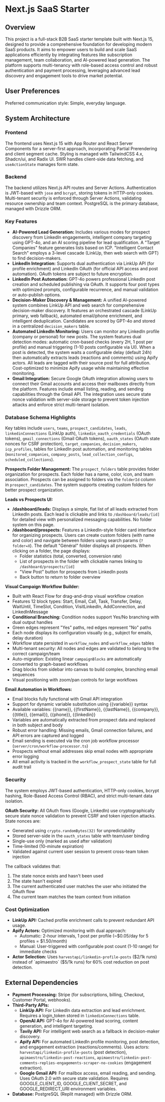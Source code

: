 # Next.js SaaS Starter

## Overview

This project is a full-stack B2B SaaS starter template built with Next.js 15, designed to provide a comprehensive foundation for developing modern SaaS products. It aims to empower users to build and scale SaaS applications efficiently by integrating features like subscription management, team collaboration, and AI-powered lead generation. The platform supports multi-tenancy with role-based access control and robust authentication and payment processing, leveraging advanced lead discovery and engagement tools to drive market potential.

## User Preferences

Preferred communication style: Simple, everyday language.

## System Architecture

### Frontend

The frontend uses Next.js 15 with App Router and React Server Components for a server-first approach, incorporating Partial Prerendering and client segment cache. Styling is managed with TailwindCSS 4.x, Shadcn/ui, and Radix UI. SWR handles client-side data fetching, and `useActionState` manages form state.

### Backend

The backend utilizes Next.js API routes and Server Actions. Authentication is JWT-based with `jose` and `bcrypt`, storing tokens in HTTP-only cookies. Multi-tenant security is enforced through Server Actions, validating resource ownership and team context. PostgreSQL is the primary database, managed with Drizzle ORM.

### Key Features

*   **AI-Powered Lead Generation:** Includes various modes for prospect discovery from LinkedIn engagements, intelligent company targeting using GPT-4o, and an AI scoring pipeline for lead qualification. A "Target Companies" feature generates lists based on ICP. "Intelligent Contact Search" employs a 3-level cascade (LinkUp, then web search with GPT) to find decision-makers.
*   **LinkedIn Integration:** Supports dual authentication via LinkUp API (for profile enrichment) and LinkedIn OAuth (for official API access and post automation). OAuth tokens are subject to future encryption.
*   **LinkedIn Post Automation:** GPT-4o powers professional LinkedIn post creation and scheduled publishing via OAuth. It supports four post types with optimized prompts, configurable recurrence, and manual validation or auto-publish options.
*   **Decision-Maker Discovery & Management:** A unified AI-powered system combines LinkUp API and web search for comprehensive decision-maker discovery. It features an orchestrated cascade (LinkUp primary, web fallback), automated email/phone enrichment, and intelligent deduplication. Candidates are scored by GPT-4o and stored in a centralized `decision_makers` table.
*   **Automated LinkedIn Monitoring:** Users can monitor any LinkedIn profile (company or personal) for new posts. The system features dual detection modes: automatic cron-based checks (every 2H, 1 post per profile) and manual triggering (1-10 posts configurable via UI). When a post is detected, the system waits a configurable delay (default 24h) then automatically extracts leads (reactions and comments) using Apify actors. All leads are tagged with their source post for full attribution. Cost-optimized to minimize Apify usage while maintaining effective monitoring.
*   **Gmail Integration:** Secure Google OAuth integration allowing users to connect their Gmail accounts and access their mailboxes directly from the platform. Features include email listing, reading, and sending capabilities through the Gmail API. The integration uses secure state nonce validation with server-side storage to prevent token injection attacks and enforce strict multi-tenant isolation.

### Database Schema Highlights

Key tables include `users`, `teams`, `prospect_candidates`, `leads`, `linkedinConnections` (LinkUp auth), `linkedin_oauth_credentials` (OAuth tokens), `gmail_connections` (Gmail OAuth tokens), `oauth_states` (OAuth state nonces for CSRF protection), `target_companies`, `decision_makers`, `icp_profiles`, tables for LinkedIn post automation, and monitoring tables (`monitored_companies`, `company_posts`, `lead_collection_configs`, `scheduled_collections`).

**Prospects Folder Management:** The `prospect_folders` table provides folder organization for prospects. Each folder has a name, color, icon, and team association. Prospects can be assigned to folders via the `folderId` column in `prospect_candidates`. The system supports creating custom folders for better prospect organization.

**Leads vs Prospects UI:**
- **/dashboard/leads:** Displays a simple, flat list of all leads extracted from LinkedIn posts. Each lead is clickable and links to `/dashboard/leads/[id]` for detailed view with personalized messaging capabilities. No folder system on this page.
- **/dashboard/prospects:** Features a LinkedIn-style folder card interface for organizing prospects. Users can create custom folders (with name and color) and navigate between folders using search params (`?folder=X`). The default "Général" folder displays all prospects. When clicking on a folder, the page displays:
  - Folder statistics (total, converted, conversion rate)
  - List of prospects in the folder with clickable names linking to `/dashboard/prospects/[id]`
  - "View Post" button for prospects from LinkedIn posts
  - Back button to return to folder overview

**Visual Campaign Workflow Builder:**
- Built with React Flow for drag-and-drop visual workflow creation
- Features 12 block types: Start, Email, Call, Task, Transfer, Delay, WaitUntil, TimeSlot, Condition, VisitLinkedIn, AddConnection, and LinkedInMessage
- **Conditional Branching:** Condition nodes support Yes/No branching with dual output handles
- Green edges represent "Yes" paths, red edges represent "No" paths
- Each node displays its configuration visually (e.g., subject for emails, delay duration)
- Workflow state persisted in `workflow_nodes` and `workflow_edges` tables
- Multi-tenant security: All nodes and edges are validated to belong to the correct campaign/team
- Auto-migration: Existing linear `campaignBlocks` are automatically converted to graph-based workflows
- Drag blocks from sidebar into canvas to build complex, branching email sequences
- Visual positioning with zoom/pan controls for large workflows

**Email Automation in Workflows:**
- Email blocks fully functional with Gmail API integration
- Support for dynamic variable substitution using {{variable}} syntax
- Available variables: {{name}}, {{firstName}}, {{lastName}}, {{company}}, {{title}}, {{email}}, {{phone}}, {{linkedin}}
- Variables are automatically extracted from prospect data and replaced in both subject and body
- Robust error handling: Missing emails, Gmail connection failures, and API errors are captured and logged
- Email sending is executed via the cron job workflow processor (`server/cron/workflow-processor.ts`)
- Prospects without email addresses skip email nodes with appropriate error logging
- All email activity is tracked in the `workflow_prospect_state` table for full audit trail

### Security

The system employs JWT-based authentication, HTTP-only cookies, bcrypt hashing, Role-Based Access Control (RBAC), and strict multi-tenant data isolation. 

**OAuth Security:** All OAuth flows (Google, LinkedIn) use cryptographically secure state nonce validation to prevent CSRF and token injection attacks. State nonces are:
- Generated using `crypto.randomBytes(32)` for unpredictability
- Stored server-side in the `oauth_states` table with team/user binding
- Single-use only (marked as used after validation)
- Time-limited (10-minute expiration)
- Validated against current user session to prevent cross-team token injection

The callback validates that:
1. The state nonce exists and hasn't been used
2. The state hasn't expired
3. The current authenticated user matches the user who initiated the OAuth flow
4. The current team matches the team context from initiation

### Cost Optimization

*   **LinkUp API:** Cached profile enrichment calls to prevent redundant API usage.
*   **Apify Actors:** Optimized monitoring with dual approach:
    *   Automatic: 2-hour intervals, 1 post per profile (~$0.05/day for 5 profiles = $1.50/month)
    *   Manual: User-triggered with configurable post count (1-10 range) for immediate checks
*   **Actor Selection:** Uses `harvestapi/linkedin-profile-posts` ($2/1k runs) instead of `apimaestro` ($5/1k runs) for 60% cost reduction on post detection.

## External Dependencies

*   **Payment Processing:** Stripe (for subscriptions, billing, Checkout, Customer Portal, webhooks).
*   **Third-Party APIs:**
    *   **LinkUp API:** For LinkedIn data extraction and lead enrichment. Requires a login_token stored in `linkedinConnections` table.
    *   **OpenAI API:** GPT-4o for AI-powered lead scoring, content generation, and intelligent targeting.
    *   **Tavily API:** For intelligent web search as a fallback in decision-maker discovery.
    *   **Apify API:** For automated LinkedIn profile monitoring, post detection, and engagement extraction (reactions/comments). Uses actors: `harvestapi/linkedin-profile-posts` (post detection), `apimaestro/linkedin-post-reactions`, `apimaestro/linkedin-post-comments-replies-engagements-scraper-no-cookies` (engagement extraction).
    *   **Google Gmail API:** For mailbox access, email reading, and sending. Uses OAuth 2.0 with secure state validation. Requires GOOGLE_CLIENT_ID, GOOGLE_CLIENT_SECRET, and GOOGLE_REDIRECT_URI environment variables.
*   **Database:** PostgreSQL (Replit managed) with Drizzle ORM.